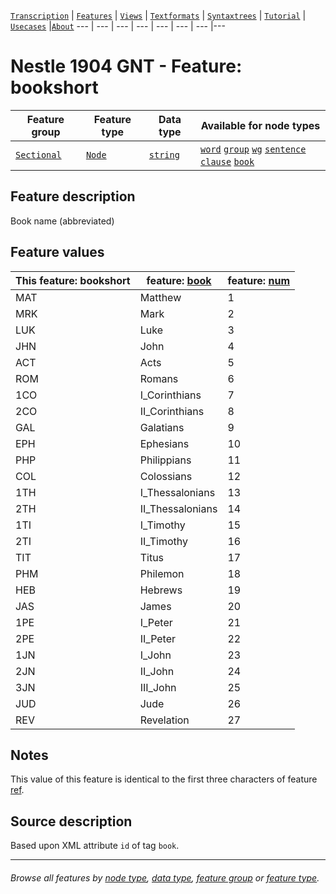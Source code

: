 <a name="start"></a>
[`Transcription`](../transcription.md#start) | [`Features`](../features.md#start) | [`Views`](../views.md#start) | [`Textformats`](../textformats.md#start) | [`Syntaxtrees`](../syntaxtrees.md#start) | [`Tutorial`](../../tutorial/README.md#start) | [`Usecases`](../usecases/README.md#start) |[`About`](../about.md#start)
---  | --- | --- | --- | --- | --- | --- |---

# Nestle 1904 GNT - Feature: bookshort

Feature group | Feature type | Data type | Available for node types
---  | --- | --- | --- 
[`Sectional`](featuresbygroup.md#sectional-features) | [`Node`](featuresbyfeaturetype.md#node-features) | [`string`](featuresbydatatype.md#string-datatype) | [`word`](featuresbynodetype.md#word-nodes) [`group`](featuresbynodetype.md#group-nodes) [`wg`](featuresbynodetype.md#wg-nodes) [`sentence`](featuresbynodetype.md#sentence-nodes) [`clause`](featuresbynodetype.md#clause-nodes)  [`book`](featuresbynodetype.md#book-notes)

## Feature description

Book name (abbreviated) 

## Feature values

This feature: bookshort | feature: [book](book.md#README) | feature: [num](num.md)
--- | --- | ---
MAT | Matthew | 1
MRK | Mark | 2
LUK | Luke | 3
JHN | John | 4
ACT | Acts | 5
ROM | Romans | 6
1CO | I_Corinthians | 7
2CO | II_Corinthians | 8
GAL | Galatians | 9
EPH | Ephesians | 10
PHP | Philippians | 11
COL | Colossians | 12
1TH | I_Thessalonians | 13
2TH | II_Thessalonians | 14
1TI | I_Timothy | 15
2TI | II_Timothy | 16
TIT | Titus | 17
PHM | Philemon | 18
HEB | Hebrews | 19
JAS | James | 20
1PE | I_Peter | 21
2PE | II_Peter | 22
1JN | I_John | 23
2JN | II_John | 24
3JN | III_John | 25
JUD | Jude | 26
REV | Revelation | 27

## Notes

This value of this feature is identical to the first three characters of feature [ref](ref.md#start).

## Source description

Based upon XML attribute `id` of tag `book`.


---
###### *Browse all features by [node type](featuresbynodetype.md#start), [data type](featuresbydatatype.md#start), [feature group](featuresbygroup.md#start) or [feature type](featuresbyfeaturetype.md#start).*

